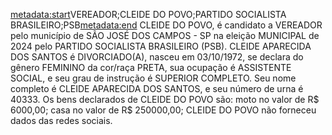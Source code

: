 <metadata:start>VEREADOR;CLEIDE DO POVO;PARTIDO SOCIALISTA BRASILEIRO;PSB<metadata:end>
CLEIDE DO POVO, é candidato a VEREADOR pelo município de SÃO JOSÉ DOS CAMPOS - SP na eleição MUNICIPAL de 2024 pelo PARTIDO SOCIALISTA BRASILEIRO (PSB). CLEIDE APARECIDA DOS SANTOS é DIVORCIADO(A), nasceu em 03/10/1972, se declara do gênero FEMININO da cor/raça PRETA, sua ocupação é ASSISTENTE SOCIAL, e seu grau de instrução é SUPERIOR COMPLETO. Seu nome completo é CLEIDE APARECIDA DOS SANTOS, e seu número de urna é 40333.
Os bens declarados de CLEIDE DO POVO são: moto no valor de R$ 6000,00; casa no valor de R$ 250000,00; 
CLEIDE DO POVO não forneceu dados das redes sociais.